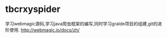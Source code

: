 tbcrxyspider
============
学习webmagic源码,学习java爬虫框架的编写,同时学习gralde项目的组建,git的进阶使用.
http://webmagic.io/docs/zh/

